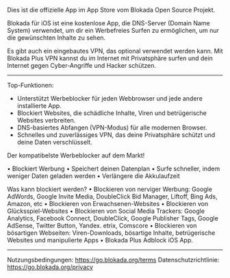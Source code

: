Dies ist die offizielle App im App Store vom Blokada Open Source Projekt.

Blokada für iOS ist eine kostenlose App, die DNS-Server (Domain Name System) verwendet, um dir ein Werbefreies Surfen zu ermöglichen, um nur die gewünschten Inhalte zu sehen.

Es gibt auch ein eingebautes VPN, das optional verwendet werden kann. Mit Blokada Plus VPN kannst du im Internet mit Privatsphäre surfen und dein Internet gegen Cyber-Angriffe und Hacker schützen.

----

Top-Funktionen:

- Unterstützt Werbeblocker für jeden Webbrowser und jede andere installierte App.
- Blockiert Websites, die schädliche Inhalte, Viren und betrügerische Websites verbreiten.
- DNS-basiertes Abfangen (VPN-Modus) für alle modernen Browser.
- Schnelles und zuverlässiges VPN, das deine Privatsphäre schützt und deine Daten verschlüsselt.

Der kompatibelste Werbeblocker auf dem Markt!

• Blockiert Werbung • Speichert deinen Datenplan • Surfe schneller, indem weniger Daten geladen werden • Verlängere die Akkulaufzeit

Was kann blockiert werden? • Blockieren von nerviger Werbung: Google AdWords, Google Invite Media, DoubleClick Bid Manager, Liftoff, Bing Ads, Amazon, etc • Blockieren von Erwachsenen-Websites • Blockieren von Glücksspiel-Websites • Blockieren von Social Media Trackers: Google Analytics, Facebook Connect, DoubleClick, Google Publisher Tags, Google AdSense, Twitter Button, Yandex. etrix, Comscore • Blockieren von bösartigen Webseiten: Viren-Downloads, bösartige Inhalte, betrügerische Websites und manipulierte Apps • Blokada Plus Adblock iOS App.

----

Nutzungsbedingungen: https://go.blokada.org/terms Datenschutzrichtlinie: https://go.blokada.org/privacy
